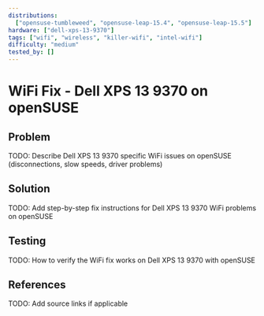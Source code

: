 ```yaml
---
distributions:
  ["opensuse-tumbleweed", "opensuse-leap-15.4", "opensuse-leap-15.5"]
hardware: ["dell-xps-13-9370"]
tags: ["wifi", "wireless", "killer-wifi", "intel-wifi"]
difficulty: "medium"
tested_by: []
---
```


# WiFi Fix - Dell XPS 13 9370 on openSUSE

## Problem

TODO: Describe Dell XPS 13 9370 specific WiFi issues on openSUSE (disconnections, slow speeds, driver problems)

## Solution

TODO: Add step-by-step fix instructions for Dell XPS 13 9370 WiFi problems on openSUSE

## Testing

TODO: How to verify the WiFi fix works on Dell XPS 13 9370 with openSUSE

## References

TODO: Add source links if applicable
